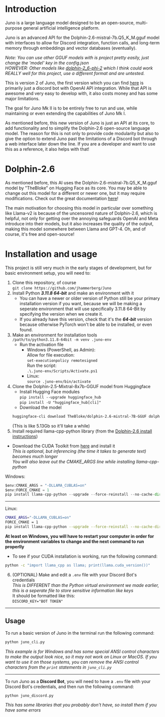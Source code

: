 # Introduction
Juno is a large language model designed to be an open-source, multi-purpose general artificial intelligence platform.

Juno is an advanced API for the Dolphin-2.6-mistral-7b.Q5_K_M.gguf model with interfaces to allow for Discord integration, function calls, and long-term memory through embeddings and vector databases (eventually).

*Note: You can use other GGUF models with is project pretty easily, just change the 'model' key in the config.json*\
*HOWEVER: Other models like [dolphin-2_6-phi-2](https://huggingface.co/cognitivecomputations/dolphin-2_6-phi-2) which I think could work REALLY well for this project, use a different format and are untested.*

This is version 2 of Juno, the first version which you can find [here](https://github.com/jhammerberg/Juno) is primarily just a discord bot with OpenAI API integration. While that API is awesome and very easy to develop with, it also costs money and has some major limitations.

The goal for Juno Mk II is to be entirely free to run and use, while maintaining or even extending the capabilities of Juno Mk I.

As mentioned before, this new version of Juno is just an API at its core, to add functionality and to simplify the Dolphin-2.6 open-source language model. The reason for this is not only to provide code modularity but also to give the option to extend Juno past the limitations of a Discord bot through a web interface later down the line. If you are a developer and want to use this as a reference, it also helps with that!

# Dolphin-2.6
As mentioned before, this AI uses the Dolphin-2.6-mistral-7b.Q5_K_M.gguf model by "TheBloke" on Hugging Face as its core. You may be able to change out this model for a different or newer one, but it may require modifications. Check out the great documentation [here](https://huggingface.co/TheBloke/dolphin-2.6-mistral-7b.Q5_K_M.gguf)!

The main motivation for choosing this model in particular over something like Llama-v2 is because of the uncensored nature of Dolphin-2.6, which is helpful, not only for getting over the annoying safeguards OpenAI and Meta introduce into their models, but it also increases the quality of the output, making this model somewhere between Llama and GPT-4. Oh, and of course, it's free and open-source!

# Installation and usage
This project is still very much in the early stages of development, but for basic environment setup, you will need to:
1. Clone this repository, of course\
`git clone https://github.com/jhammerberg/Juno`
2. Install Python ***3.11.8 64-bit*** and make an environment with it
    - You can have a newer or older version of Python still be your primary installation version if you want, because we will be making a seperate environment that will use specifically 3.11.8 64-Bit by specifying the version when we create it.
    - If you already have this version, check that it's the ***64-bit*** version because otherwise PyTorch won't be able to be installed, or even found.
3. Make an environment for installation tools\
    ```/path/to/python3.11.8-64bit -m venv .juno-env```
    - Run the activation file
        - Windows (PowerShell, as Admin):\
        Allow for file execution:\
        `set-executionpolicy remotesigned`\
        Run the script:\
        `.\.juno-env/Scripts/Activate.ps1`
        - Linux:\
        `source .juno-env/bin/activate`
4. Clone the Dolphin-2.5-Mixtral-8x7b-GGUF model from Huggingface 
    - Install Hugging Face modules\
    `pip install --upgrade huggingface_hub`\
    `pip install -U "huggingface_hub[cli]"`
    - Download the model
    ```bash
    huggingface-cli download TheBloke/dolphin-2.6-mistral-7B-GGUF dolphin-2.6-mistral-7b.Q5_K_M.gguf --local-dir . --local-dir-use-symlinks False
    ```
    (This is like 5.13Gb so it'll take a while)
5. Install required llama-cpp-python library
(from the [Dolphin-2.6 install instructions](https://huggingface.co/TheBloke/dolphin-2.6-mistral-7B-GGUF#first-install-the-package))
- Download the CUDA Toolkit from [here](https://developer.nvidia.com/cuda-toolkit-archive) and install it\
*This is optional, but inferencing (the time it takes to generate text) becomes much longer*\
*You will also leave out the CMAKE_ARGS line while installing llama-cpp-python*

Windows:
```py
$env:CMAKE_ARGS = "-DLLAMA_CUBLAS=on"
$env:FORCE_CMAKE = 1
pip install llama-cpp-python --upgrade --force-reinstall --no-cache-dir
```
---
Linux:
```bash
CMAKE_ARGS="-DLLAMA_CUBLAS=on"
FORCE_CMAKE = 1
pip install llama-cpp-python --upgrade --force-reinstall --no-cache-dir
```
**At least on Windows, you will have to restart your computer in order for the environment variables to change and the next command to run properlly**
- To see if your CUDA installation is working, run the following command:
```bash
python -c "import llama_cpp as llama; print(llama.cuda_version())"
```
6. (OPTIONAL) Make and edit a `.env` file with your Discord Bot's credentials\
*This is DIFFERENT than the Python virtual environment we made earlier, this is a seperate file to store sensitive information like keys*\
It should be formatted like this:\
`DISCORD_KEY="BOT TOKEN"`
---
## Usage
To run a basic version of Juno in the terminal run the following command:
```bash
python juno_cli.py
```
*This example is for Windows and has some special ANSI control characters to make the output look nice, so it may not work on Linux or MacOS. If you want to use it on those systems, you can remove the ANSI control characters from the `print` statements in `juno_cli.py`*

---
To run Juno as a **Discord Bot**, you will need to have a `.env` file with your Discord Bot's credentials, and then run the following command:
```bash
python juno_discord.py
```
*This has some libraries that you probably don't have, so install them if you have some errors*
